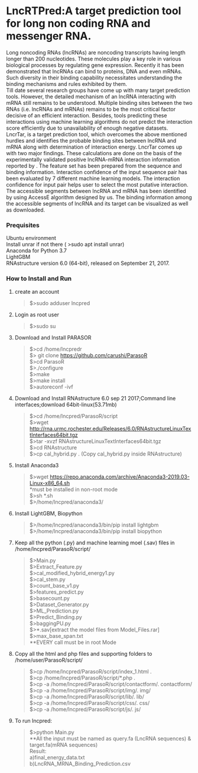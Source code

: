 # LncRTPred:A target prediction tool for long non coding RNA and messenger RNA.<br />
Long noncoding RNAs (lncRNAs) are noncoding transcripts having length longer than 200 nucleotides. These molecules play a key role in various biological processes by regulating gene expression. Recently it has been demonstrated that lncRNAs can bind to proteins, DNA and even mRNAs. Such diversity in their binding capability necessitates understanding the binding mechanisms and rules exhibited by them.<br />
Till date several research groups have come up with many target prediction tools. However, the detailed mechanism of an lncRNA interacting with mRNA still remains to be understood. Multiple binding sites between the two RNAs (i.e. lncRNAs and mRNAs) remains to be the most critical factor decisive of an efficient interaction. Besides, tools predicting these interactions using machine learning algorithms do not predict the interaction score efficiently due to unavailability of enough negative datasets.<br />
LncrTar, is a target prediction tool, which overcomes the above mentioned hurdles and identifies the probable binding sites between lncRNA and mRNA along with determination of interaction energy. LncrTar comes up with two major findings. These calculations are done on the basis of the experimentally validated positive lncRNA-mRNA interaction information reported by . The feature set has been prepared from the sequence and binding information. Interaction confidence of the input sequence pair has been evaluated by 7 different machine learning models. The interaction confidence for input pair helps user to select the most putative interaction. The accessible segments between lncRNA and mRNA has been identified by using AccessE algorithm designed by us. The binding information among the accessible segments of lncRNA and its target can be visualized as well as downloaded.
### Prequisites
Ubuntu environment<br />
Install unrar if not there ( >sudo apt install unrar)<br />
Anaconda for Python 3.7<br />
LightGBM <br />
RNAstructure version 6.0 (64-bit), released on September 21, 2017.<br />


### How to Install and Run
1.  create an account<br /> 
    >$>sudo adduser lncpred<br />
2.  Login as root user <br />
    >$>sudo su
3.  Download and Install PARASOR
    >$>cd /home/lncpredr<br />
    >$> git clone https://github.com/carushi/ParasoR <br />
    >$>cd ParasoR<br />
    >$>./configure<br />
    >$>make<br />
    >$>make install<br />
    >$>autoreconf -ivf<br />
3. Download and Install RNAstructure 6.0 sep 21 2017;Command line interfaces;download 64bit-linux(53.71mb)<br />
    >$>cd /home/lncpred/ParasoR/script<br />
    >$>wget http://rna.urmc.rochester.edu/Releases/6.0/RNAstructureLinuxTextInterfaces64bit.tgz <br />
    >$>tar -xvzf RNAstructureLinuxTextInterfaces64bit.tgz <br />
    >$>cd RNAstructure <br />
    >$>cp cal_hybrid.py . (Copy cal_hybrid.py inside RNAstructure)<br />
4.  Install Anaconda3
    >$>wget https://repo.anaconda.com/archive/Anaconda3-2019.03-Linux-x86_64.sh <br />
    *must be installed in non-root mode<br />
    >$>sh *.sh <br />
    >$>/home/lncpred/anaconda3/ <br />
5.  Install LightGBM, Biopython
    >$>/home/lncpred/anaconda3/bin/pip install lightgbm <br />
    >$>/home/lncpred/anaconda3/bin/pip install biopython <br />
6.  Keep all the python (.py) and machine learning moel (.sav) files in /home/lncpred/ParasoR/script/ <br />
    >$>Main.py<br />
    >$>Extract_Feature.py<br />
    >$>cal_modified_hybrid_energy1.py<br />
    >$>cal_stem.py<br />
    >$>count_base_v1.py<br />
    >$>features_predict.py<br />
    >$>basecount.py<br />
    >$>Dataset_Generator.py<br />
    >$>ML_Prediction.py<br />
    >$>Predict_Binding.py<br />
    >$>baggingPU.py<br />
    >$>*.sav[extract the model files from Model_Files.rar]<br /> 
    >$>max_base_span.txt<br />
    **EVERY call must be in root Mode
7.  Copy all the html and php files and supporting folders to 
    /home/user/ParasoR/script/<br />
    >$>cp /home/lncpred/ParasoR/script/index_1.html .<br />
    >$>cp /home/lncpred/ParasoR/script/*.php .<br />
    >$>cp -a /home/lncpred/ParasoR/script/contactform/. contactform/<br />
    >$>cp -a /home/lncpred/ParasoR/script/img/. img/<br />
    >$>cp -a /home/lncpred/ParasoR/script/lib/. lib/<br />
    >$>cp -a /home/lncpred/ParasoR/script/css/. css/<br />
    >$>cp -a /home/lncpred/ParasoR/script/js/. js/<br />
8.  To run lncpred:<br />
    >$>python Main.py<br />
    **All the input must be named as query.fa (LncRNA sequences) & target.fa(mRNA sequences)<br />
    Result:<br />
    a)final_energy_data.txt<br />
    b)LncRNA_MRNA_Binding_Prediction.csv
    
    
    

 

